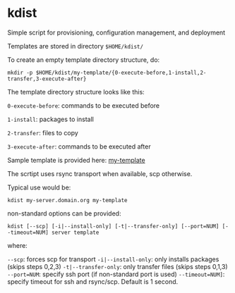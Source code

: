 # kdist
Simple script for provisioning, configuration management, and deployment

Templates are stored in directory `$HOME/kdist/`

To create an empty template directory structure, do:

```
mkdir -p $HOME/kdist/my-template/{0-execute-before,1-install,2-transfer,3-execute-after}
```

The template directory structure looks like this:

`0-execute-before`: commands to be executed before

`1-install`: packages to install

`2-transfer`: files to copy

`3-execute-after`: commands to be executed after

Sample template is provided here: [my-template](my-template.tar.xz)

The scrtipt uses rsync transport when available, scp otherwise.

Typical use would be:

```
kdist my-server.domain.org my-template
```

non-standard options can be provided:

```
kdist [--scp] [-i|--install-only] [-t|--transfer-only] [--port=NUM] [--timeout=NUM] server template
```

where:

`--scp`: forces scp for transport
`-i|--install-only`: only installs packages (skips steps 0,2,3)
`-t|--transfer-only`: only transfer files (skips steps 0,1,3)
`--port=NUM`: specify ssh port (if non-standard port is used)
`--timeout=NUM]`: specify timeout for ssh and rsync/scp. Default is 1 second.
